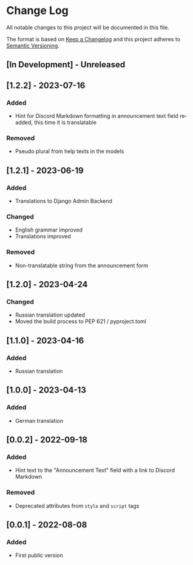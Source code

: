 # Change Log

All notable changes to this project will be documented in this file.

The format is based on [Keep a Changelog](http://keepachangelog.com/)
and this project adheres to [Semantic Versioning](http://semver.org/).


## [In Development] - Unreleased


## [1.2.2] - 2023-07-16

### Added

- Hint for Discord Markdown formatting in announcement text field re-added, this
  time it is translatable

### Removed

- Pseudo plural from help texts in the models


## [1.2.1] - 2023-06-19

### Added

- Translations to Django Admin Backend

### Changed

- English grammar improved
- Translations improved

### Removed

- Non-translatable string from the announcement form


## [1.2.0] - 2023-04-24

### Changed

- Russian translation updated
- Moved the build process to PEP 621 / pyproject.toml


## [1.1.0] - 2023-04-16

### Added

- Russian translation


## [1.0.0] - 2023-04-13

### Added

- German translation


## [0.0.2] - 2022-09-18

### Added

- Hint text to the "Announcement Text" field with a link to Discord Markdown

### Removed

- Deprecated attributes from `style` and `script` tags


## [0.0.1] - 2022-08-08

### Added

- First public version
